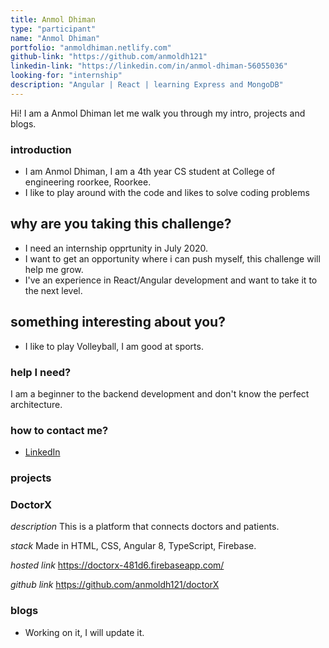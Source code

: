 ```yaml
---
title: Anmol Dhiman
type: "participant"
name: "Anmol Dhiman"
portfolio: "anmoldhiman.netlify.com"
github-link: "https://github.com/anmoldh121"
linkedin-link: "https://linkedin.com/in/anmol-dhiman-56055036"
looking-for: "internship"
description: "Angular | React | learning Express and MongoDB"
---
```


Hi! I am a Anmol Dhiman let me walk you through my intro, projects and blogs.

### introduction

- I am Anmol Dhiman, I am a 4th year CS student at College of engineering roorkee, Roorkee. 
- I like to play around with the code and likes to solve coding problems 

## why are you taking this challenge?

- I need an internship opprtunity in July 2020.
- I want to get an opportunity where i can push myself, this challenge will help me grow.
- I've an experience in React/Angular development and want to take it to the next level.

## something interesting about you?

- I like to play Volleyball, I am good at sports.

### help I need?

I am a beginner to the backend development and don't know the perfect architecture.

### how to contact me?

- [LinkedIn](https://www.linkedin.com/in/anmol-dhiman-560550136/)

### projects

### DoctorX

_description_ This is a platform that connects doctors and patients.

_stack_ Made in HTML, CSS, Angular 8, TypeScript, Firebase.

_hosted link_ https://doctorx-481d6.firebaseapp.com/

_github link_ https://github.com/anmoldh121/doctorX

### blogs
- Working on it, I will update it.

